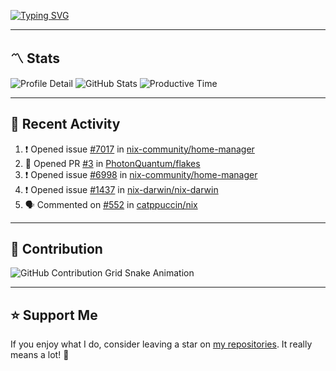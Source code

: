 [![Typing SVG](https://readme-typing-svg.demolab.com?font=&duration=2500&pause=100&center=true&vCenter=true&multiline=true&width=1000&height=60&lines=Hi+There!;Welcome+to+my+Github+profile+%F0%9F%91%8B)](https://git.io/typing-svg)

---

## 〽️ Stats

![Profile Detail](http://github-profile-summary-cards.vercel.app/api/cards/profile-details?username=phucleeuwu&theme=transparent)
![GitHub Stats](http://github-profile-summary-cards.vercel.app/api/cards/stats?username=phucleeuwu&theme=transparent)
![Productive Time](http://github-profile-summary-cards.vercel.app/api/cards/productive-time?username=phucleeuwu&theme=transparent&utcOffset=8)

---

## 📝 Recent Activity

<!--START_SECTION:activity-->
1. ❗ Opened issue [#7017](https://github.com/nix-community/home-manager/issues/7017) in [nix-community/home-manager](https://github.com/nix-community/home-manager)
2. 💪 Opened PR [#3](https://github.com/PhotonQuantum/flakes/pull/3) in [PhotonQuantum/flakes](https://github.com/PhotonQuantum/flakes)
3. ❗ Opened issue [#6998](https://github.com/nix-community/home-manager/issues/6998) in [nix-community/home-manager](https://github.com/nix-community/home-manager)
4. ❗ Opened issue [#1437](https://github.com/nix-darwin/nix-darwin/issues/1437) in [nix-darwin/nix-darwin](https://github.com/nix-darwin/nix-darwin)
5. 🗣 Commented on [#552](https://github.com/catppuccin/nix/issues/552#issuecomment-2852893031) in [catppuccin/nix](https://github.com/catppuccin/nix)
<!--END_SECTION:activity-->

<!--START_SECTION:waka-->
<!--END_SECTION:waka-->

---

## 🐍 Contribution

<picture>
  <source media="(prefers-color-scheme: dark)" srcset="https://raw.githubusercontent.com/phucleeuwu/phucleeuwu/output/github-contribution-grid-snake-dark.svg">
  <source media="(prefers-color-scheme: light)" srcset="https://raw.githubusercontent.com/phucleeuwu/phucleeuwu/output/github-contribution-grid-snake.svg">
  <img alt="GitHub Contribution Grid Snake Animation" src="https://raw.githubusercontent.com/phucleeuwu/phucleeuwu/output/github-contribution-grid-snake.svg">
</picture>

---

## ⭐ Support Me

If you enjoy what I do, consider leaving a star on [my repositories](https://github.com/phucleeuwu?tab=repositories&type=source). It really means a lot! 💙
